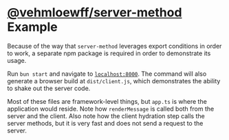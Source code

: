 # [@vehmloewff/server-method](https://github.com/vehmloewff/server-method) Example

Because of the way that `server-method` leverages export conditions in order to work, a separate npm package is required in order to demonstrate its usage.

Run `bun start` and navigate to [`localhost:8000`](http://localhost:8000). The command will also generate a browser build at `dist/client.js`, which demonstrates the ability to shake out the server code.

Most of these files are framework-level things, but `app.ts` is where the application would reside. Note how `renderMessage` is called both from the server and the client. Also note how the client hydration step calls the server methods, but it is very fast and does not send a request to the server.
